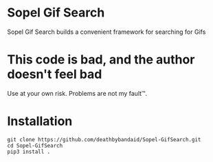 # Sopel Gif Search

Sopel Gif Search builds a convenient framework for searching for Gifs

# This code is bad, and the author doesn't feel bad
Use at your own risk. Problems are not my fault™.

# Installation
````
git clone https://github.com/deathbybandaid/Sopel-GifSearch.git
cd Sopel-GifSearch
pip3 install .
````

